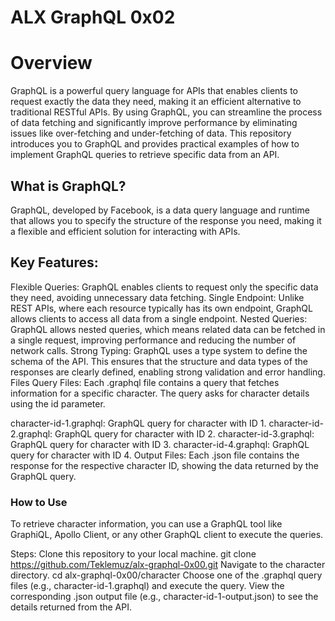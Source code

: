 # ALX GraphQL 0x02
# Overview
GraphQL is a powerful query language for APIs that enables clients to request exactly the data they need, making it an efficient alternative to traditional RESTful APIs. By using GraphQL, you can streamline the process of data fetching and significantly improve performance by eliminating issues like over-fetching and under-fetching of data. This repository introduces you to GraphQL and provides practical examples of how to implement GraphQL queries to retrieve specific data from an API.

## What is GraphQL?
GraphQL, developed by Facebook, is a data query language and runtime that allows you to specify the structure of the response you need, making it a flexible and efficient solution for interacting with APIs.

## Key Features:
Flexible Queries: GraphQL enables clients to request only the specific data they need, avoiding unnecessary data fetching.
Single Endpoint: Unlike REST APIs, where each resource typically has its own endpoint, GraphQL allows clients to access all data from a single endpoint.
Nested Queries: GraphQL allows nested queries, which means related data can be fetched in a single request, improving performance and reducing the number of network calls.
Strong Typing: GraphQL uses a type system to define the schema of the API. This ensures that the structure and data types of the responses are clearly defined, enabling strong validation and error handling.
Files
Query Files: Each .graphql file contains a query that fetches information for a specific character. The query asks for character details using the id parameter.

character-id-1.graphql: GraphQL query for character with ID 1.
character-id-2.graphql: GraphQL query for character with ID 2.
character-id-3.graphql: GraphQL query for character with ID 3.
character-id-4.graphql: GraphQL query for character with ID 4.
Output Files: Each .json file contains the response for the respective character ID, showing the data returned by the GraphQL query.

### How to Use
To retrieve character information, you can use a GraphQL tool like GraphiQL, Apollo Client, or any other GraphQL client to execute the queries.

Steps:
Clone this repository to your local machine.
git clone https://github.com/Teklemuz/alx-graphql-0x00.git
Navigate to the character directory.
cd alx-graphql-0x00/character
Choose one of the .graphql query files (e.g., character-id-1.graphql) and execute the query.
View the corresponding .json output file (e.g., character-id-1-output.json) to see the details returned from the API.
